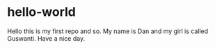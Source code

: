 # hello-world


Hello this is my first repo and so.
My name is Dan and my girl is called Guswanti.
Have a nice day.
